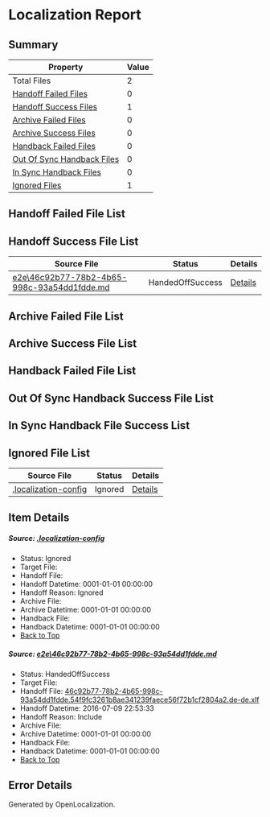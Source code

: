 # <a name='report-top'></a> Localization Report

## Summary
 Property | Value 
 -------- | ----- 
 Total Files | 2
[ Handoff Failed Files ](#handoff-failed-list)| 0
[ Handoff Success Files ](#handoff-success-list)| 1
[ Archive Failed Files ](#archive-failed-list)| 0
[ Archive Success Files ](#archive-success-list)| 0
[ Handback Failed Files ](#handback-failed-list)| 0
[ Out Of Sync Handback Files ](#outofsync-handback-success-list)| 0
[ In Sync Handback Files ](#insync-handback-success-list)| 0
[ Ignored Files ](#ignored-list)| 1

## <a name='handoff-failed-list'></a> Handoff Failed File List

## <a name='handoff-success-list'></a> Handoff Success File List
 Source File | Status | Details 
 ----------- | ------ | ------- 
 [e2e\46c92b77-78b2-4b65-998c-93a54dd1fdde.md](https://github.com/OpenLocalizationTestOrg/oltest/blob/ac20c2a204b836b798c643b4803af165a0c6eca4/e2e/46c92b77-78b2-4b65-998c-93a54dd1fdde.md) | HandedOffSuccess | [Details](#d5b5168e822a3b241f085a9f4fcc26ddca73626f1)

## <a name='archive-failed-list'></a> Archive Failed File List

## <a name='archive-success-list'></a> Archive Success File List

## <a name='handback-failed-list'></a> Handback Failed File List

## <a name='outofsync-handback-success-list'></a> Out Of Sync Handback Success File List

## <a name='insync-handback-success-list'></a> In Sync Handback File Success List

## <a name='ignored-list'></a> Ignored File List
 Source File | Status | Details 
 ----------- | ------ | ------- 
 [.localization-config](https://github.com/OpenLocalizationTestOrg/oltest/blob/ac20c2a204b836b798c643b4803af165a0c6eca4/.localization-config) | Ignored | [Details](#3d4f252ac210baf56311d7e97dcc2db10974dbd20)

## Item Details
##### <a name='3d4f252ac210baf56311d7e97dcc2db10974dbd20'></a> Source: [.localization-config](https://github.com/OpenLocalizationTestOrg/oltest/blob/ac20c2a204b836b798c643b4803af165a0c6eca4/.localization-config)
* Status: Ignored
* Target File: 
* Handoff File: 
* Handoff Datetime: 0001-01-01 00:00:00
* Handoff Reason: Ignored
* Archive File: 
* Archive Datetime: 0001-01-01 00:00:00
* Handback File: 
* Handback Datetime: 0001-01-01 00:00:00
* [Back to Top](#report-top)

##### <a name='d5b5168e822a3b241f085a9f4fcc26ddca73626f1'></a> Source: [e2e\46c92b77-78b2-4b65-998c-93a54dd1fdde.md](https://github.com/OpenLocalizationTestOrg/oltest/blob/ac20c2a204b836b798c643b4803af165a0c6eca4/e2e/46c92b77-78b2-4b65-998c-93a54dd1fdde.md)
* Status: HandedOffSuccess
* Target File: 
* Handoff File: [46c92b77-78b2-4b65-998c-93a54dd1fdde.54f9fc3261b8ae341239faece56f72b1cf2804a2.de-de.xlf](https://github.com/OpenLocalizationTestOrg/olhandoff-e2e/blob/4e87e36713b82ccbda36be8258ee92787b22fece/ol-handoff/OpenLocalizationTestOrg/oltest-dede-fly/ci/ht/46c92b77-78b2-4b65-998c-93a54dd1fdde.54f9fc3261b8ae341239faece56f72b1cf2804a2.de-de.xlf)
* Handoff Datetime: 2016-07-09 22:53:33
* Handoff Reason: Include
* Archive File: 
* Archive Datetime: 0001-01-01 00:00:00
* Handback File: 
* Handback Datetime: 0001-01-01 00:00:00
* [Back to Top](#report-top)


## Error Details

Generated by OpenLocalization.

